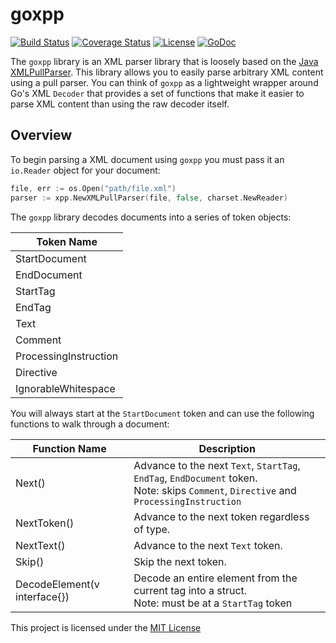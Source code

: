 # goxpp

[![Build Status](https://travis-ci.org/mmcdole/goxpp.svg?branch=master)](https://travis-ci.org/mmcdole/goxpp) [![Coverage Status](https://coveralls.io/repos/github/mmcdole/goxpp/badge.svg?branch=master)](https://coveralls.io/github/mmcdole/goxpp?branch=master) [![License](http://img.shields.io/:license-mit-blue.svg)](http://doge.mit-license.org)
[![GoDoc](https://godoc.org/github.com/mmcdole/goxpp?status.svg)](https://godoc.org/github.com/mmcdole/goxpp)

The `goxpp` library is an XML parser library that is loosely based on the [Java XMLPullParser](http://www.xmlpull.org/v1/download/unpacked/doc/quick_intro.html).  This library allows you to easily parse arbitrary XML content using a pull parser.  You can think of `goxpp` as a lightweight wrapper around Go's XML `Decoder` that provides a set of functions that make it easier to parse XML content than using the raw decoder itself.

## Overview

To begin parsing a XML document using `goxpp` you must pass it an `io.Reader` object for your document:

```go
file, err := os.Open("path/file.xml")
parser := xpp.NewXMLPullParser(file, false, charset.NewReader)
```

The `goxpp` library decodes documents into a series of token objects:

| Token Name                       |
|----------------------------------|
| 	StartDocument                  |
| 	EndDocument                    |
| 	StartTag                       |
| 	EndTag                         |
| 	Text                           |
| 	Comment                        |
| 	ProcessingInstruction          |
| 	Directive                      |
| 	IgnorableWhitespace            |

You will always start at the `StartDocument` token and can use the following functions to walk through a document:

| Function Name                    | Description                           |
|----------------------------------|---------------------------------------|
| 	 Next()                        | Advance to the next `Text`, `StartTag`, `EndTag`, `EndDocument` token.<br>Note: skips `Comment`, `Directive` and `ProcessingInstruction` |
| 	NextToken()                    | Advance to the next token regardless of type.                                                                |
| 	NextText()                     | Advance to the next `Text` token.                                                                |
| 	Skip()                         | Skip the next token.   |
| 	DecodeElement(v interface{})   | Decode an entire element from the current tag into a struct.<br>Note: must be at a `StartTag` token |



This project is licensed under the [MIT License](https://raw.githubusercontent.com/mmcdole/goxpp/master/LICENSE)

